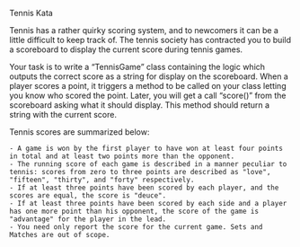 Tennis Kata

Tennis has a rather quirky scoring system, and to newcomers it can be a little difficult to keep track of. The tennis society has contracted you to build a scoreboard to display the current score during tennis games.

Your task is to write a “TennisGame” class containing the logic which outputs the correct score as a string for display on the scoreboard. When a player scores a point, it triggers a method to be called on your class letting you know who scored the point. Later, you will get a call “score()” from the scoreboard asking what it should display. This method should return a string with the current score.

Tennis scores are summarized below:

    - A game is won by the first player to have won at least four points in total and at least two points more than the opponent.
    - The running score of each game is described in a manner peculiar to tennis: scores from zero to three points are described as "love", "fifteen", "thirty", and "forty" respectively.
    - If at least three points have been scored by each player, and the scores are equal, the score is "deuce".
    - If at least three points have been scored by each side and a player has one more point than his opponent, the score of the game is "advantage" for the player in the lead.
    - You need only report the score for the current game. Sets and Matches are out of scope.
